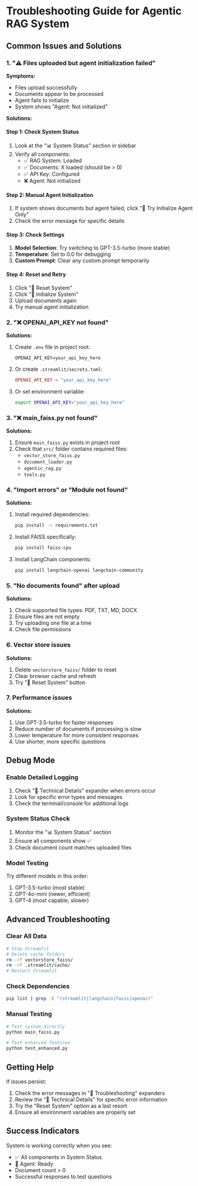# Troubleshooting Guide for Agentic RAG System

## Common Issues and Solutions

### 1. "⚠️ Files uploaded but agent initialization failed"

**Symptoms:**
- Files upload successfully
- Documents appear to be processed
- Agent fails to initialize
- System shows "Agent: Not initialized"

**Solutions:**

#### Step 1: Check System Status
1. Look at the "📊 System Status" section in sidebar
2. Verify all components:
   - ✅ RAG System: Loaded
   - ✅ Documents: X loaded (should be > 0)
   - ✅ API Key: Configured
   - ❌ Agent: Not initialized

#### Step 2: Manual Agent Initialization
1. If system shows documents but agent failed, click "🤖 Try Initialize Agent Only"
2. Check the error message for specific details

#### Step 3: Check Settings
1. **Model Selection**: Try switching to GPT-3.5-turbo (more stable)
2. **Temperature**: Set to 0.0 for debugging
3. **Custom Prompt**: Clear any custom prompt temporarily

#### Step 4: Reset and Retry
1. Click "🔄 Reset System"
2. Click "🚀 Initialize System"
3. Upload documents again
4. Try manual agent initialization

### 2. "❌ OPENAI_API_KEY not found"

**Solutions:**
1. Create `.env` file in project root:
   ```
   OPENAI_API_KEY=your_api_key_here
   ```

2. Or create `.streamlit/secrets.toml`:
   ```toml
   OPENAI_API_KEY = "your_api_key_here"
   ```

3. Or set environment variable:
   ```bash
   export OPENAI_API_KEY="your_api_key_here"
   ```

### 3. "❌ main_faiss.py not found"

**Solutions:**
1. Ensure `main_faiss.py` exists in project root
2. Check that `src/` folder contains required files:
   - `vector_store_faiss.py`
   - `document_loader.py`
   - `agentic_rag.py`
   - `tools.py`

### 4. "Import errors" or "Module not found"

**Solutions:**
1. Install required dependencies:
   ```bash
   pip install -r requirements.txt
   ```

2. Install FAISS specifically:
   ```bash
   pip install faiss-cpu
   ```

3. Install LangChain components:
   ```bash
   pip install langchain-openai langchain-community
   ```

### 5. "No documents found" after upload

**Solutions:**
1. Check supported file types: PDF, TXT, MD, DOCX
2. Ensure files are not empty
3. Try uploading one file at a time
4. Check file permissions

### 6. Vector store issues

**Solutions:**
1. Delete `vectorstore_faiss/` folder to reset
2. Clear browser cache and refresh
3. Try "🔄 Reset System" button

### 7. Performance issues

**Solutions:**
1. Use GPT-3.5-turbo for faster responses
2. Reduce number of documents if processing is slow
3. Lower temperature for more consistent responses
4. Use shorter, more specific questions

## Debug Mode

### Enable Detailed Logging
1. Check "🐛 Technical Details" expander when errors occur
2. Look for specific error types and messages
3. Check the terminal/console for additional logs

### System Status Check
1. Monitor the "📊 System Status" section
2. Ensure all components show ✅
3. Check document count matches uploaded files

### Model Testing
Try different models in this order:
1. GPT-3.5-turbo (most stable)
2. GPT-4o-mini (newer, efficient)
3. GPT-4 (most capable, slower)

## Advanced Troubleshooting

### Clear All Data
```bash
# Stop Streamlit
# Delete cache folders
rm -rf vectorstore_faiss/
rm -rf .streamlit/cache/
# Restart Streamlit
```

### Check Dependencies
```bash
pip list | grep -E "(streamlit|langchain|faiss|openai)"
```

### Manual Testing
```bash
# Test system directly
python main_faiss.py

# Test enhanced features
python test_enhanced.py
```

## Getting Help

If issues persist:
1. Check the error messages in "🔧 Troubleshooting" expanders
2. Review the "🐛 Technical Details" for specific error information
3. Try the "Reset System" option as a last resort
4. Ensure all environment variables are properly set

## Success Indicators

System is working correctly when you see:
- ✅ All components in System Status
- 🤖 Agent: Ready
- Document count > 0
- Successful responses to test questions
